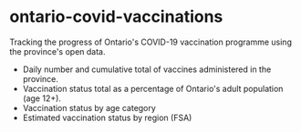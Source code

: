 # ontario-covid-vaccinations
Tracking the progress of Ontario's COVID-19 vaccination programme using the province's open data.
* Daily number and cumulative total of vaccines administered in the province.
* Vaccination status total as a percentage of Ontario's adult population (age 12+).
* Vaccination status by age category
* Estimated vaccination status by region (FSA)
